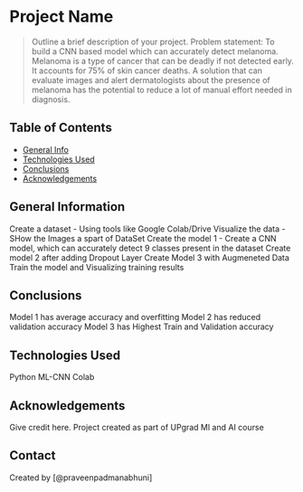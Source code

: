 # Project Name
> Outline a brief description of your project.
Problem statement: To build a CNN based model which can accurately detect melanoma. Melanoma is a type of cancer that can be deadly if not detected early. It accounts for 75% of skin cancer deaths. A solution that can evaluate images and alert dermatologists about the presence of melanoma has the potential to reduce a lot of manual effort needed in diagnosis.

## Table of Contents
* [General Info](#general-information)
* [Technologies Used](#technologies-used)
* [Conclusions](#conclusions)
* [Acknowledgements](#acknowledgements)

<!-- You can include any other section that is pertinent to your problem -->

## General Information
Create a dataset - Using tools like Google Colab/Drive
Visualize the data - SHow the Images a spart of DataSet
Create the model 1 - Create a CNN model, which can accurately detect 9 classes present in the dataset
Create model 2 after adding Dropout Layer
Create Model 3 with Augmeneted Data
Train the model and Visualizing training results

<!-- You don't have to answer all the questions - just the ones relevant to your project. -->

## Conclusions
Model 1 has average accuracy and overfitting
Model 2 has reduced validation accuracy
Model 3 has Highest Train and Validation accuracy

<!-- You don't have to answer all the questions - just the ones relevant to your project. -->


## Technologies Used
Python
ML-CNN
Colab

<!-- As the libraries versions keep on changing, it is recommended to mention the version of library used in this project -->

## Acknowledgements
Give credit here.
Project created as part of UPgrad Ml and AI course


## Contact
Created by [@praveenpadmanabhuni]


<!-- Optional -->
<!-- ## License -->
<!-- This project is open source and available under the [... License](). -->

<!-- You don't have to include all sections - just the one's relevant to your project -->
